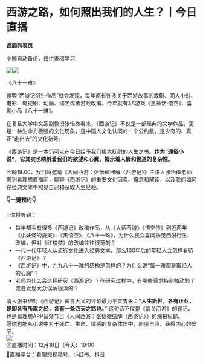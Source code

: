 # 西游之路，如何照出我们的人生？丨今日直播

[**返回列表页**](/gzh/看理想)

小懒自动备份，仅供查阅学习

![](https://mmbiz.qpic.cn/mmbiz_png/aP7vrTpXJxRA0ViaNRqia18YGj5LgX4VSibTFXfBlkXZakYUA8yBkEQYYmpmDmxH0IZyeY4oUcOiabiaj1PywxF6StQ/640?wx_fmt=other&wxfrom;=5&wx;_lazy=1&wx;_co=1&tp;=webp)![](https://mmbiz.qpic.cn/mmbiz_png/aP7vrTpXJxQpnuOyibyFDqPZOJn5GdutU3rD4dpc0nOC7jWxicH3w5exgI7ibU2O7ib4ncN1O7ebwIib5yTfsGQXqNw/640?wx_fmt=png&from;=appmsg)

《八十一难》

  

搜索“西游记衍生作品”就会发现，每年都有许多关于西游故事的戏剧、同人小说、电影、电视剧、动画、综艺或者游戏改编。今年就有3A游戏《黑神话·悟空》、喜剧小品《八十一难》。

  

在复旦大学中文系副教授张怡微看来，《西游记》不仅是一部经典的文学作品，更是一种生命力极强的文化现象，是中国人文化认同的一个公约数，是少有的、真正“走出去”的文化符号。

  

《西游记》是一本仍可以在今日给予我们极大抚慰的人生之书。**作为“通俗小说”，它其实也映射着我们的欲望和心魔，揭示着人情和世道的复杂性。**

  

今晚19:00，我们将邀请《人间西游：张怡微细解〈西游记〉》主讲人张怡微老师来到看理想直播间，聊聊《西游记》的重要文化因素、概念和解读，以及我们如何在经典文本中照见自己和获取人生经验。

  

**👇一键预约👇**

💡你将听到：

  * 每年都会有很多《西游记》改编作品，从《大话西游》《悟空传》到近两年《小妖怪的夏天》、《黑悟空》、《八十一难》，为什么民众喜闻乐见西游衍生、改编，但对《红楼梦》的改编往往很苛刻？
  * 一代一代年轻人从流行文化进入经典文本，那么100年后的年轻人会怎样看待《西游记》？
  * 《西游记》中，九九八十一难的结构是怎样的？为什么说“每一难都是取经人的心魔”？
  * 老师为什么会选择研究《西游记》？在研究过程中，有哪些感觉特别触动的？或者发现大众误解很深的？

  
清人张书绅对《西游记》微言大义的评论最为平实隽永：**“人生斯世，各有正业，是即各有所取之经，各有一条西天之路也。”**
这句话不仅是《情关西游》的题记，也是看理想APP音频节目《人间西游：张怡微细解〈西游记〉》的海报标题。  
愿你也能从小说中对于死亡、生命、情感的复杂体悟中，照见自我、获得内心的安宁。  
![](https://mmbiz.qpic.cn/mmbiz_jpg/aP7vrTpXJxRRqM3YyOCVia0GnSM7amIRnt9DxNnFKervASX6R7ochXs4GAOaKOWnOPTCt3mOgLvib6NL1TRkBlWA/640?wx_fmt=jpeg&from;=appmsg)  
🕒直播时间：12月18日（今天）19:00  
🎥直播平台：看理想视频号、小红书、抖音

